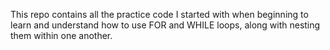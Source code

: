 This repo contains all the practice code I started with when beginning to learn and understand how to use FOR and WHILE loops, along with nesting them within one another.